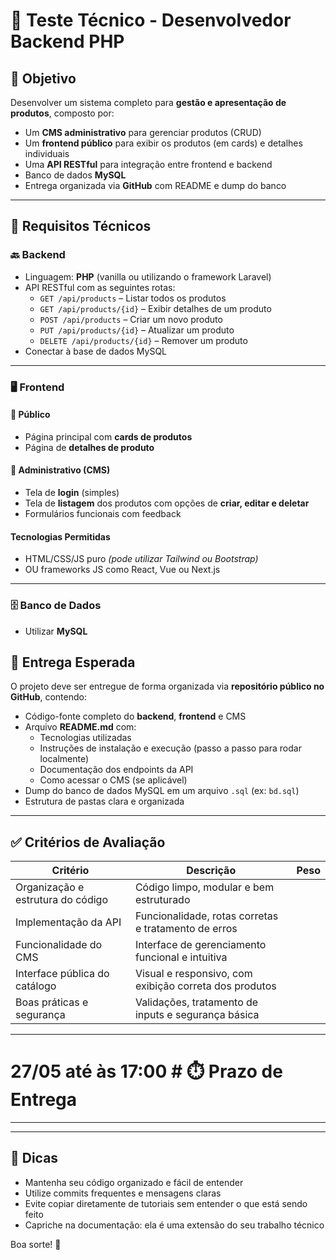 # 🧪 Teste Técnico - Desenvolvedor Backend PHP

## 🎯 Objetivo

Desenvolver um sistema completo para **gestão e apresentação de produtos**, composto por:

- Um **CMS administrativo** para gerenciar produtos (CRUD)
- Um **frontend público** para exibir os produtos (em cards) e detalhes individuais
- Uma **API RESTful** para integração entre frontend e backend
- Banco de dados **MySQL**
- Entrega organizada via **GitHub** com README e dump do banco

---

## 🧱 Requisitos Técnicos

### 🔙 Backend

- Linguagem: **PHP** (vanilla ou utilizando o framework Laravel)
- API RESTful com as seguintes rotas:
  - `GET /api/products` – Listar todos os produtos
  - `GET /api/products/{id}` – Exibir detalhes de um produto
  - `POST /api/products` – Criar um novo produto
  - `PUT /api/products/{id}` – Atualizar um produto
  - `DELETE /api/products/{id}` – Remover um produto
- Conectar à base de dados MySQL

---

### 🖥️ Frontend

#### 📢 Público

- Página principal com **cards de produtos**
- Página de **detalhes de produto**

#### 🔐 Administrativo (CMS)

- Tela de **login** (simples)
- Tela de **listagem** dos produtos com opções de **criar, editar e deletar**
- Formulários funcionais com feedback

#### Tecnologias Permitidas

- HTML/CSS/JS puro *(pode utilizar Tailwind ou Bootstrap)*
- OU frameworks JS como React, Vue ou Next.js

---

### 🗄️ Banco de Dados

- Utilizar **MySQL**



## 📁 Entrega Esperada

O projeto deve ser entregue de forma organizada via **repositório público no GitHub**, contendo:

- Código-fonte completo do **backend**, **frontend** e CMS
- Arquivo **README.md** com:
  - Tecnologias utilizadas
  - Instruções de instalação e execução (passo a passo para rodar localmente)
  - Documentação dos endpoints da API
  - Como acessar o CMS (se aplicável)
- Dump do banco de dados MySQL em um arquivo `.sql` (ex: `bd.sql`)
- Estrutura de pastas clara e organizada

---

## ✅ Critérios de Avaliação

| Critério                         | Descrição | Peso |
|----------------------------------|-----------|------|
| Organização e estrutura do código | Código limpo, modular e bem estruturado  |
| Implementação da API             | Funcionalidade, rotas corretas e tratamento de erros  |
| Funcionalidade do CMS            | Interface de gerenciamento funcional e intuitiva |
| Interface pública do catálogo    | Visual e responsivo, com exibição correta dos produtos |
| Boas práticas e segurança        | Validações, tratamento de inputs e segurança básica  |

---

# 27/05 até às 17:00 # ⏱️ Prazo de Entrega

****

---

## 🧠 Dicas

- Mantenha seu código organizado e fácil de entender
- Utilize commits frequentes e mensagens claras
- Evite copiar diretamente de tutoriais sem entender o que está sendo feito
- Capriche na documentação: ela é uma extensão do seu trabalho técnico

Boa sorte! 🚀